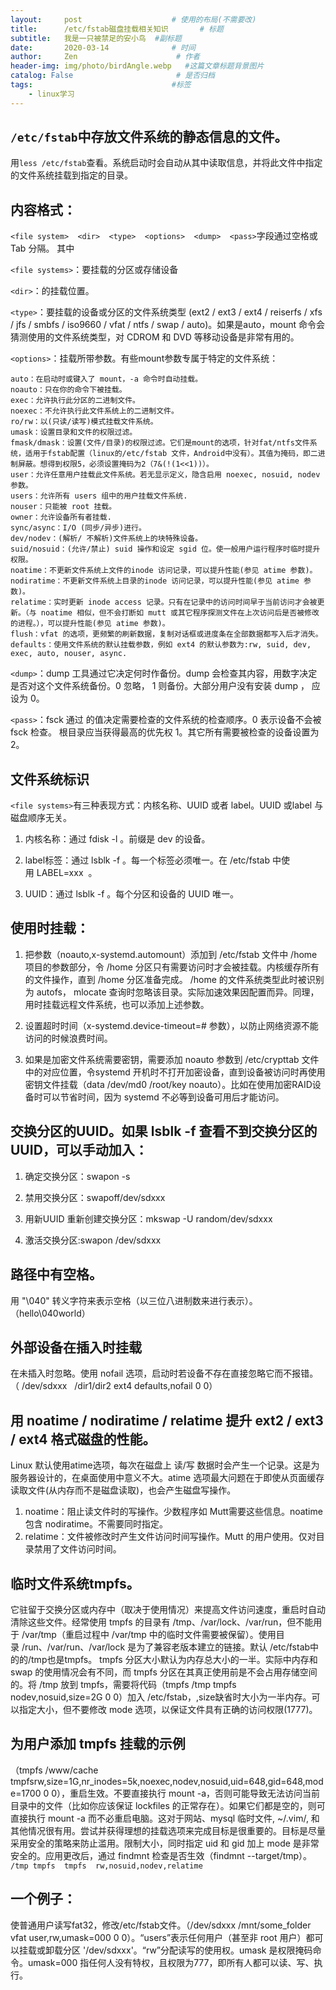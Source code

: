 ```yaml
---
layout:     post                    # 使用的布局(不需要改)
title:      /etc/fstab磁盘挂载相关知识       # 标题
subtitle:   我是一只被禁足的安小鸟  #副标题
date:       2020-03-14              # 时间
author:     Zen                      # 作者
header-img: img/photo/birdAngle.webp   #这篇文章标题背景图片
catalog: False                       # 是否归档
tags:                               #标签
    - linux学习
---
```


##  `/etc/fstab`中存放文件系统的静态信息的文件。
用`less /etc/fstab`查看。系统启动时会自动从其中读取信息，并将此文件中指定的文件系统挂载到指定的目录。

## 内容格式：
`<file system>  <dir>  <type>  <options>  <dump>  <pass>`字段通过空格或 Tab 分隔。
其中

`<file systems>`：要挂载的分区或存储设备

`<dir>`：<file systems>的挂载位置。

`<type>`：要挂载的设备或分区的文件系统类型 (ext2 / ext3 / ext4 / reiserfs / xfs / jfs / smbfs / iso9660 / vfat / ntfs / swap / auto)。如果是auto，mount 命令会猜测使用的文件系统类型，对 CDROM 和 DVD 等移动设备是非常有用的。

`<options>`：挂载所带参数。有些mount参数专属于特定的文件系统：
```
auto：在启动时或键入了 mount，-a 命令时自动挂载。
noauto：只在你的命令下被挂载。
exec：允许执行此分区的二进制文件。
noexec：不允许执行此文件系统上的二进制文件。
ro/rw：以(只读/读写)模式挂载文件系统。
umask：设置目录和文件的权限过滤。
fmask/dmask：设置(文件/目录)的权限过滤。它们是mount的选项，针对fat/ntfs文件系统，适用于fstab配置（linux的/etc/fstab 文件，Android中没有）。其值为掩码，即二进制屏蔽。想得到权限5，必须设置掩码为2（7&(!(1<<1))）。
user：允许任意用户挂载此文件系统。若无显示定义，隐含启用 noexec, nosuid, nodev 参数。
users：允许所有 users 组中的用户挂载文件系统.
nouser：只能被 root 挂载。
owner：允许设备所有者挂载.
sync/async：I/O (同步/异步)进行。
dev/nodev：(解析/ 不解析)文件系统上的块特殊设备。
suid/nosuid：(允许/禁止) suid 操作和设定 sgid 位。使一般用户运行程序时临时提升权限。
noatime：不更新文件系统上文件的inode 访问记录，可以提升性能(参见 atime 参数)。
nodiratime：不更新文件系统上目录的inode 访问记录，可以提升性能(参见 atime 参数)。
relatime：实时更新 inode access 记录。只有在记录中的访问时间早于当前访问才会被更新。（与 noatime 相似，但不会打断如 mutt 或其它程序探测文件在上次访问后是否被修改的进程。），可以提升性能(参见 atime 参数)。
flush：vfat 的选项，更频繁的刷新数据，复制对话框或进度条在全部数据都写入后才消失。
defaults：使用文件系统的默认挂载参数，例如 ext4 的默认参数为:rw, suid, dev, exec, auto, nouser, async.
```
`<dump>`：dump 工具通过它决定何时作备份。dump 会检查其内容，用数字决定是否对这个文件系统备份。0 忽略， 1 则备份。大部分用户没有安装 dump ，<dump> 应设为 0。

`<pass>`：fsck 通过<pass> 的值决定需要检查的文件系统的检查顺序。0 表示设备不会被 fsck 检查。 根目录应当获得最高的优先权 1。其它所有需要被检查的设备设置为 2。

## 文件系统标识

`<file systems>`有三种表现方式：内核名称、UUID 或者 label。UUID 或label 与磁盘顺序无关。
1. 内核名称：通过 fdisk -l 。前缀是 dev 的设备。

2. label标签：通过 lsblk -f 。每一个标签必须唯一。在 /etc/fstab 中使用 LABEL=xxx  。

3. UUID：通过 lsblk -f 。每个分区和设备的 UUID 唯一。

## 使用时挂载：
1. 把参数（noauto,x-systemd.automount）添加到 /etc/fstab 文件中 /home项目的参数部分，令 /home 分区只有需要访问时才会被挂载。内核缓存所有的文件操作，直到 /home 分区准备完成。 /home 的文件系统类型此时被识别为 autofs， mlocate 查询时忽略该目录。实际加速效果因配置而异。同理，用时挂载远程文件系统，也可以添加上述参数。

2. 设置超时时间（x-systemd.device-timeout=# 参数），以防止网络资源不能访问的时候浪费时间。

3. 如果是加密文件系统需要密钥，需要添加 noauto 参数到 /etc/crypttab 文件中的对应位置，令systemd 开机时不打开加密设备，直到设备被访问时再使用密钥文件挂载（data /dev/md0 /root/key noauto）。比如在使用加密RAID设备时可以节省时间，因为 systemd 不必等到设备可用后才能访问。

## 交换分区的UUID。如果 lsblk -f 查看不到交换分区的 UUID，可以手动加入：

1. 确定交换分区：swapon -s  

2. 禁用交换分区：swapoff/dev/sdxxx  

3. 用新UUID 重新创建交换分区：mkswap -U random/dev/sdxxx  

4. 激活交换分区:swapon /dev/sdxxx  

## 路径中有空格。
用 "\040" 转义字符来表示空格（以三位八进制数来进行表示）。（hello\040world）

## 外部设备在插入时挂载
在未插入时忽略。使用 nofail 选项，启动时若设备不存在直接忽略它而不报错。（ /dev/sdxxx   /dir1/dir2 ext4 defaults,nofail 0 0）

## 用 noatime / nodiratime / relatime 提升 ext2 / ext3 / ext4 格式磁盘的性能。
Linux 默认使用atime选项，每次在磁盘上 读/写 数据时会产生一个记录。这是为服务器设计的，在桌面使用中意义不大。atime 选项最大问题在于即使从页面缓存读取文件(从内存而不是磁盘读取)，也会产生磁盘写操作。
1. noatime：阻止读文件时的写操作。少数程序如 Mutt需要这些信息。noatime 包含 nodiratime。不需要同时指定。
2. relatime：文件被修改时产生文件访问时间写操作。Mutt 的用户使用。仅对目录禁用了文件访问时间。

## 临时文件系统tmpfs。
它驻留于交换分区或内存中（取决于使用情况）来提高文件访问速度，重启时自动清除这些文件。经常使用 tmpfs 的目录有 /tmp、/var/lock、/var/run，但不能用于 /var/tmp（重启过程中 /var/tmp 中的临时文件需要被保留）。使用目录 /run、/var/run、/var/lock 是为了兼容老版本建立的链接。默认 /etc/fstab中的的/tmp也是tmpfs。 tmpfs 分区大小默认为内存总大小的一半。实际中内存和 swap 的使用情况会有不同，而 tmpfs 分区在其真正使用前是不会占用存储空间的。将 /tmp 放到 tmpfs，需要将代码（tmpfs /tmp tmpfs nodev,nosuid,size=2G 0 0）加入 /etc/fstab，,size缺省时大小为一半内存。可以指定大小，但不要修改 mode 选项，以保证文件具有正确的访问权限(1777)。

## 为用户添加 tmpfs 挂载的示例
（tmpfs /www/cache tmpfsrw,size=1G,nr_inodes=5k,noexec,nodev,nosuid,uid=648,gid=648,mode=1700 0 0），重启生效。不要直接执行 mount -a，否则可能导致无法访问当前目录中的文件（比如你应该保证 lockfiles 的正常存在）。如果它们都是空的，则可直接执行 mount -a 而不必重启电脑。这对于网站、mysql 临时文件, ~/.vim/, 和其他情况很有用。尝试并获得理想的挂载选项来完成目标是很重要的。目标是尽量采用安全的策略来防止滥用。限制大小，同时指定 uid 和 gid 加上 mode 是非常安全的。应用更改后，通过 findmnt 检查是否生效（findmnt --target/tmp）。
`/tmp tmpfs  tmpfs  rw,nosuid,nodev,relatime`

## 一个例子：
使普通用户读写fat32，修改/etc/fstab文件。（/dev/sdxxx /mnt/some_folder vfat user,rw,umask=000 0 0）。“users”表示任何用户（甚至非 root 用户）都可以挂载或卸载分区 '/dev/sdxxx'。“rw”分配读写的使用权。umask 是权限掩码命令。umask=000 指任何人没有特权，且权限为777，即所有人都可以读、写、执行。
